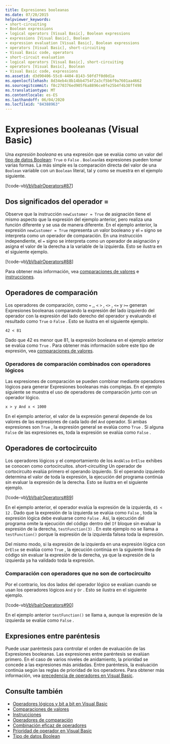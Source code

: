 ```yaml
---
title: Expresiones booleanas
ms.date: 07/20/2015
helpviewer_keywords:
- short-circuiting
- Boolean expressions
- logical operators [Visual Basic], Boolean expressions
- expressions [Visual Basic], Boolean
- expression evaluation [Visual Basic], Boolean expressions
- operators [Visual Basic], short-circuiting
- Visual Basic code, operators
- short-circuit evaluation
- logical operators [Visual Basic], short-circuiting
- operators [Visual Basic], Boolean
- Visual Basic code, expressions
ms.assetid: d3d90406-55c8-4404-8143-50fd7f0d0d1a
ms.openlocfilehash: 8d34eb4c8b14bb4754f2a3cf5b6f9a7601aa4662
ms.sourcegitcommit: f8c270376ed905f6a8896ce0fe25b4f4b38ff498
ms.translationtype: MT
ms.contentlocale: es-ES
ms.lasthandoff: 06/04/2020
ms.locfileid: "84388963"
---
```

# <a name="boolean-expressions-visual-basic"></a>Expresiones booleanas (Visual Basic)
Una *expresión booleana* es una expresión que se evalúa como un valor del [tipo de datos Boolean](../../../language-reference/data-types/boolean-data-type.md): `True` o `False` . `Boolean`las expresiones pueden tomar varias formas. La más simple es la comparación directa del valor de una `Boolean` variable con un `Boolean` literal, tal y como se muestra en el ejemplo siguiente.  
  
 [!code-vb[VbVbalrOperators#87](~/samples/snippets/visualbasic/VS_Snippets_VBCSharp/VbVbalrOperators/VB/Class1.vb#87)]  
  
## <a name="two-meanings-of-the--operator"></a>Dos significados del operador =  
 Observe que la instrucción `newCustomer = True` de asignación tiene el mismo aspecto que la expresión del ejemplo anterior, pero realiza una función diferente y se usa de manera diferente. En el ejemplo anterior, la expresión `newCustomer = True` representa un valor booleano y el `=` signo se interpreta como un operador de comparación. En una instrucción independiente, el `=` signo se interpreta como un operador de asignación y asigna el valor de la derecha a la variable de la izquierda. Esto se ilustra en el siguiente ejemplo.  
  
 [!code-vb[VbVbalrOperators#88](~/samples/snippets/visualbasic/VS_Snippets_VBCSharp/VbVbalrOperators/VB/Class1.vb#88)]  
  
 Para obtener más información, vea [comparaciones de valores](value-comparisons.md) e [instrucciones](../../../language-reference/statements/index.md).  
  
## <a name="comparison-operators"></a>Operadores de comparación  
 Los operadores de comparación, como `=` ,, `<` `>` , `<>` , `<=` y `>=` generan Expresiones booleanas comparando la expresión del lado izquierdo del operador con la expresión del lado derecho del operador y evaluando el resultado como `True` o `False` . Esto se ilustra en el siguiente ejemplo.  
  
 `42 < 81`  
  
 Dado que 42 es menor que 81, la expresión booleana en el ejemplo anterior se evalúa como `True` . Para obtener más información sobre este tipo de expresión, vea [comparaciones de valores](value-comparisons.md).  
  
### <a name="comparison-operators-combined-with-logical-operators"></a>Operadores de comparación combinados con operadores lógicos  
 Las expresiones de comparación se pueden combinar mediante operadores lógicos para generar Expresiones booleanas más complejas. En el ejemplo siguiente se muestra el uso de operadores de comparación junto con un operador lógico.  
  
 `x > y And x < 1000`  
  
 En el ejemplo anterior, el valor de la expresión general depende de los valores de las expresiones de cada lado del `And` operador. Si ambas expresiones son `True` , la expresión general se evalúa como `True` . Si alguna `False` de las expresiones es, toda la expresión se evalúa como `False` .  
  
## <a name="short-circuiting-operators"></a>Operadores de cortocircuito  
 Los operadores lógicos y el comportamiento de los `AndAlso` `OrElse` exhibes se conocen como cortocircuitos. *short-circuiting* Un operador de cortocircuito evalúa primero el operando izquierdo. Si el operando izquierdo determina el valor de toda la expresión, la ejecución del programa continúa sin evaluar la expresión de la derecha. Esto se ilustra en el siguiente ejemplo.  
  
 [!code-vb[VbVbalrOperators#89](~/samples/snippets/visualbasic/VS_Snippets_VBCSharp/VbVbalrOperators/VB/Class1.vb#89)]  
  
 En el ejemplo anterior, el operador evalúa la expresión de la izquierda, `45 < 12` . Dado que la expresión de la izquierda se evalúa como `False` , toda la expresión lógica debe evaluarse como `False` . Así, la ejecución del programa omite la ejecución del código dentro del `If` bloque sin evaluar la expresión de la derecha, `testFunction(3)` . En este ejemplo no se llama a `testFunction()` porque la expresión de la izquierda falsea toda la expresión.  
  
 Del mismo modo, si la expresión de la izquierda en una expresión lógica con `OrElse` se evalúa como `True` , la ejecución continúa en la siguiente línea de código sin evaluar la expresión de la derecha, ya que la expresión de la izquierda ya ha validado toda la expresión.  
  
### <a name="comparison-with-non-short-circuiting-operators"></a>Comparación con operadores que no son de cortocircuito  
 Por el contrario, los dos lados del operador lógico se evalúan cuando se usan los operadores lógicos `And` y `Or` . Esto se ilustra en el siguiente ejemplo.  
  
 [!code-vb[VbVbalrOperators#90](~/samples/snippets/visualbasic/VS_Snippets_VBCSharp/VbVbalrOperators/VB/Class1.vb#90)]  
  
 En el ejemplo anterior `testFunction()` se llama a, aunque la expresión de la izquierda se evalúe como `False` .  
  
## <a name="parenthetical-expressions"></a>Expresiones entre paréntesis  
 Puede usar paréntesis para controlar el orden de evaluación de las Expresiones booleanas. Las expresiones entre paréntesis se evalúan primero. En el caso de varios niveles de anidamiento, la prioridad se concede a las expresiones más anidadas. Entre paréntesis, la evaluación continúa según las reglas de prioridad de los operadores. Para obtener más información, vea [precedencia de operadores en Visual Basic](../../../language-reference/operators/operator-precedence.md).  
  
## <a name="see-also"></a>Consulte también

- [Operadores lógicos y bit a bit en Visual Basic](logical-and-bitwise-operators.md)
- [Comparaciones de valores](value-comparisons.md)
- [Instrucciones](../statements.md)
- [Operadores de comparación](../../../language-reference/operators/comparison-operators.md)
- [Combinación eficaz de operadores](efficient-combination-of-operators.md)
- [Prioridad de operador en Visual Basic](../../../language-reference/operators/operator-precedence.md)
- [Tipo de datos Boolean](../../../language-reference/data-types/boolean-data-type.md)
